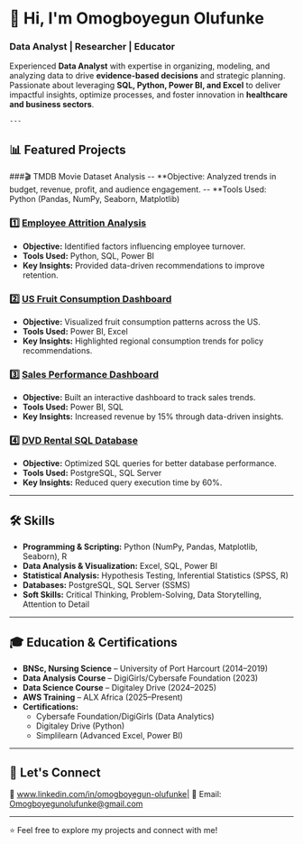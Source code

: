  # 👋 Hi, I'm Omogboyegun Olufunke  
 ### Data Analyst | Researcher | Educator  
    
Experienced **Data Analyst** with expertise in organizing, modeling, and analyzing data to drive **evidence-based decisions** and strategic planning. 
Passionate about leveraging **SQL, Python, Power BI, and Excel** to deliver impactful insights, optimize processes, and foster innovation in **healthcare and business sectors**.  
    
    ---
## 📊 Featured Projects  

###🎬 TMDB Movie Dataset Analysis
-- **Objective: Analyzed trends in budget, revenue, profit, and audience engagement.
-- **Tools Used: Python (Pandas, NumPy, Seaborn, Matplotlib)

### 1️⃣ [Employee Attrition Analysis](#)  
- **Objective:** Identified factors influencing employee turnover.  
- **Tools Used:** Python, SQL, Power BI  
- **Key Insights:** Provided data-driven recommendations to improve retention.  

### 2️⃣ [US Fruit Consumption Dashboard](#)  
- **Objective:** Visualized fruit consumption patterns across the US.  
- **Tools Used:** Power BI, Excel  
- **Key Insights:** Highlighted regional consumption trends for policy recommendations.  

### 3️⃣ [Sales Performance Dashboard](#)  
- **Objective:** Built an interactive dashboard to track sales trends.  
- **Tools Used:** Power BI, SQL  
- **Key Insights:** Increased revenue by 15% through data-driven insights.  

### 4️⃣ [DVD Rental SQL Database](#)  
- **Objective:** Optimized SQL queries for better database performance.  
- **Tools Used:** PostgreSQL, SQL Server  
- **Key Insights:** Reduced query execution time by 60%.
  
---
## 🛠️ Skills  
- **Programming & Scripting:** Python (NumPy, Pandas, Matplotlib, Seaborn), R  
- **Data Analysis & Visualization:** Excel, SQL, Power BI  
- **Statistical Analysis:** Hypothesis Testing, Inferential Statistics (SPSS, R)  
- **Databases:** PostgreSQL, SQL Server (SSMS)  
- **Soft Skills:** Critical Thinking, Problem-Solving, Data Storytelling, Attention to Detail  

---

## 🎓 Education & Certifications  
- **BNSc, Nursing Science** – University of Port Harcourt (2014–2019)  
- **Data Analysis Course** – DigiGirls/Cybersafe Foundation (2023)  
- **Data Science Course** – Digitaley Drive (2024–2025)  
- **AWS Training** – ALX Africa (2025–Present)  
- **Certifications:**  
  - Cybersafe Foundation/DigiGirls (Data Analytics)  
  - Digitaley Drive (Python)  
  - Simplilearn (Advanced Excel, Power BI)  

---

## 📢 Let's Connect  
💼 www.linkedin.com/in/omogboyegun-olufunke| 📧 Email: Omogboyegunolufunke@gmail.com

---

⭐ Feel free to explore my projects and connect with me!  
